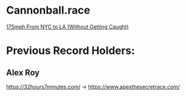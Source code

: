 # Cannonball.race
[175mph From NYC to LA (Without Getting Caught)](https://youtu.be/b5cvuP2nwL8)

# Previous Record Holders:
## Alex Roy
https://32hours7minutes.com/ -> https://www.apexthesecretrace.com/

